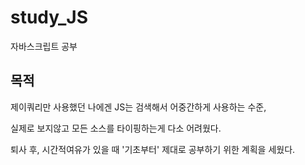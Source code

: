 # study_JS
자바스크립트 공부

## 목적
제이쿼리만 사용했던 나에겐 JS는 검색해서 어중간하게 사용하는 수준,

실제로 보지않고 모든 소스를 타이핑하는게 다소 어려웠다.

퇴사 후, 시간적여유가 있을 때 '기초부터' 제대로 공부하기 위한 계획을 세웠다.

